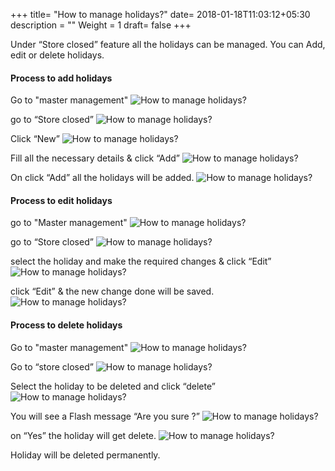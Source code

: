 +++
title= "How to manage holidays?"
date= 2018-01-18T11:03:12+05:30
description = ""
Weight = 1
draft= false
+++

Under “Store closed” feature all the holidays can be managed. You can Add, edit or delete holidays. 

#### Process to add holidays 
 

Go to "master management"
![How to manage holidays?](/images/store_closed/how_can_manage_holidays/process_to_add_holiday/go_to_master_management.png)

go to “Store closed”
![How to manage holidays?](/images/store_closed/how_can_manage_holidays/process_to_add_holiday/select_store_holidays.png)

Click  “New” 
![How to manage holidays?](/images/store_closed/how_can_manage_holidays/process_to_add_holiday/click_new.png)


Fill all the necessary details & click “Add” 
![How to manage holidays?](/images/store_closed/how_can_manage_holidays/process_to_add_holiday/fill_the_required_details_click_add.png)


On click “Add” all the holidays will be added.
![How to manage holidays?](/images/store_closed/how_can_manage_holidays/process_to_add_holiday/system_will_show_the_updates.png)




#### Process to edit holidays

go to "Master management"
![How to manage holidays?](/images/store_closed/how_can_manage_holidays/process_to_edit_holiday/go_to_master_management.png)

go to “Store closed”
![How to manage holidays?](/images/store_closed/how_can_manage_holidays/process_to_edit_holiday/click_store_holidays.png)

select the holiday and make the required changes & click “Edit”
![How to manage holidays?](/images/store_closed/how_can_manage_holidays/process_to_edit_holiday/select_holiday_and_click_edit.png)

click “Edit”  & the new change done will be saved.
![How to manage holidays?](/images/store_closed/how_can_manage_holidays/process_to_edit_holiday/edit_details_and_click_edit.png) 




#### Process to delete holidays

Go to "master management"
![How to manage holidays?](/images/store_closed/how_can_manage_holidays/process_to_delet_holiday/go_to_master_management.png)

Go to “store closed”
![How to manage holidays?](/images/store_closed/how_can_manage_holidays/process_to_delet_holiday/click_store_holidays.png)

Select the holiday to be deleted and click  “delete”
![How to manage holidays?](/images/store_closed/how_can_manage_holidays/process_to_delet_holiday/select_holiday_and_click_delet.png)

You will see a Flash message “Are you sure ?”
![How to manage holidays?](/images/store_closed/how_can_manage_holidays/process_to_delet_holiday/confirm_your_action_to_delet.png)

on “Yes” the holiday will get delete.
![How to manage holidays?](/images/store_closed/how_can_manage_holidays/process_to_delet_holiday/select_holiday_and_click_delet.png)
  
Holiday will be deleted permanently.





